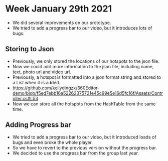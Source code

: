 # Week January 29th 2021
- We did several improvements on our prototype.
- We tried to add a progress bar to our video, but it introduces lots of bugs.

## Storing to Json
- Previously, we only stored the locations of our hotspots to the json file.
- Now we could add more information to the json file, including name, text, photo url and video url.
- Previously, a hotspot is formatted into a json format string and stored to a List when it is added.
- https://github.com/kellydingzx/360Editor-demo/blob/f5ed7ebb16a52262375721e45c99e5e16d5fc16f/Assets/Controller.cs#L53 
- Now we can store all the hotspots from the HashTable from the same time.

## Adding Progress bar
- We tried to add a progress bar to our video, but it introduced loads of bugs and even broke the whole player.
- So we have to revert to the previous version without the progress bar.
- We decided to use the progress bar from the group last year.
